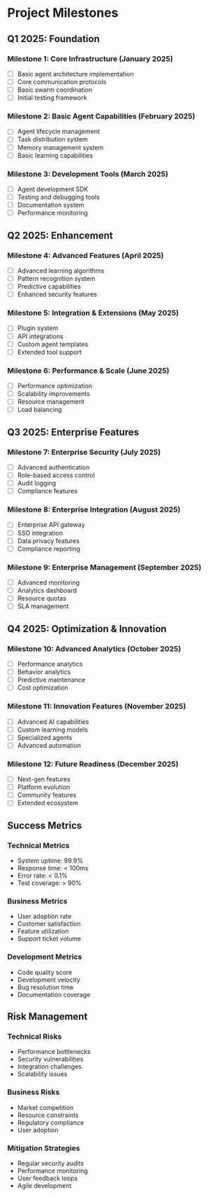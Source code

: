 # Project Milestones

## Q1 2025: Foundation

### Milestone 1: Core Infrastructure (January 2025)
- [ ] Basic agent architecture implementation
- [ ] Core communication protocols
- [ ] Basic swarm coordination
- [ ] Initial testing framework

### Milestone 2: Basic Agent Capabilities (February 2025)
- [ ] Agent lifecycle management
- [ ] Task distribution system
- [ ] Memory management system
- [ ] Basic learning capabilities

### Milestone 3: Development Tools (March 2025)
- [ ] Agent development SDK
- [ ] Testing and debugging tools
- [ ] Documentation system
- [ ] Performance monitoring

## Q2 2025: Enhancement

### Milestone 4: Advanced Features (April 2025)
- [ ] Advanced learning algorithms
- [ ] Pattern recognition system
- [ ] Predictive capabilities
- [ ] Enhanced security features

### Milestone 5: Integration & Extensions (May 2025)
- [ ] Plugin system
- [ ] API integrations
- [ ] Custom agent templates
- [ ] Extended tool support

### Milestone 6: Performance & Scale (June 2025)
- [ ] Performance optimization
- [ ] Scalability improvements
- [ ] Resource management
- [ ] Load balancing

## Q3 2025: Enterprise Features

### Milestone 7: Enterprise Security (July 2025)
- [ ] Advanced authentication
- [ ] Role-based access control
- [ ] Audit logging
- [ ] Compliance features

### Milestone 8: Enterprise Integration (August 2025)
- [ ] Enterprise API gateway
- [ ] SSO integration
- [ ] Data privacy features
- [ ] Compliance reporting

### Milestone 9: Enterprise Management (September 2025)
- [ ] Advanced monitoring
- [ ] Analytics dashboard
- [ ] Resource quotas
- [ ] SLA management

## Q4 2025: Optimization & Innovation

### Milestone 10: Advanced Analytics (October 2025)
- [ ] Performance analytics
- [ ] Behavior analytics
- [ ] Predictive maintenance
- [ ] Cost optimization

### Milestone 11: Innovation Features (November 2025)
- [ ] Advanced AI capabilities
- [ ] Custom learning models
- [ ] Specialized agents
- [ ] Advanced automation

### Milestone 12: Future Readiness (December 2025)
- [ ] Next-gen features
- [ ] Platform evolution
- [ ] Community features
- [ ] Extended ecosystem

## Success Metrics

### Technical Metrics
- System uptime: 99.9%
- Response time: < 100ms
- Error rate: < 0.1%
- Test coverage: > 90%

### Business Metrics
- User adoption rate
- Customer satisfaction
- Feature utilization
- Support ticket volume

### Development Metrics
- Code quality score
- Development velocity
- Bug resolution time
- Documentation coverage

## Risk Management

### Technical Risks
- Performance bottlenecks
- Security vulnerabilities
- Integration challenges
- Scalability issues

### Business Risks
- Market competition
- Resource constraints
- Regulatory compliance
- User adoption

### Mitigation Strategies
- Regular security audits
- Performance monitoring
- User feedback loops
- Agile development